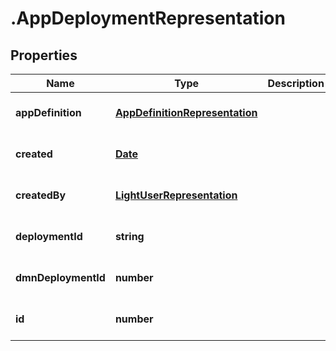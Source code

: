 # .AppDeploymentRepresentation

## Properties
Name | Type | Description | Notes
------------ | ------------- | ------------- | -------------
**appDefinition** | [**AppDefinitionRepresentation**](AppDefinitionRepresentation.md) |  | [optional] [default to null]
**created** | [**Date**](Date.md) |  | [optional] [default to null]
**createdBy** | [**LightUserRepresentation**](LightUserRepresentation.md) |  | [optional] [default to null]
**deploymentId** | **string** |  | [optional] [default to null]
**dmnDeploymentId** | **number** |  | [optional] [default to null]
**id** | **number** |  | [optional] [default to null]


